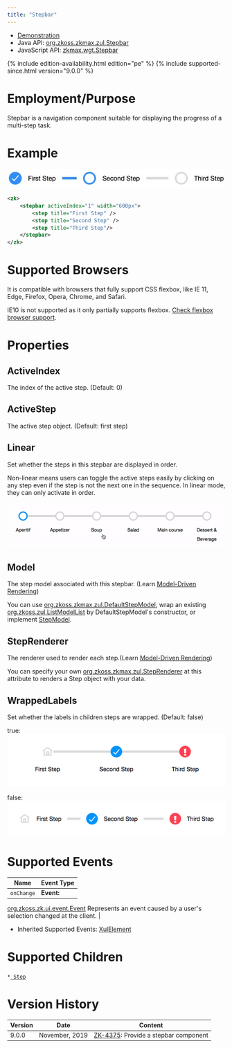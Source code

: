 ```yaml
---
title: "Stepbar"
---
```



- [Demonstration](https://www.zkoss.org/zkdemo/menu/stepbar)
- Java API: [org.zkoss.zkmax.zul.Stepbar](https://www.zkoss.org/javadoc/latest/zk/org/zkoss/zkmax/zul/Stepbar.html)
- JavaScript API: [zkmax.wgt.Stepbar](https://www.zkoss.org/javadoc/latest/jsdoc/classes/zkmax.wgt.Stepbar.html)

<!--REQUIRED ZK EDITION: PE -->
{% include edition-availability.html edition="pe" %} {% include supported-since.html version="9.0.0" %}

# Employment/Purpose

Stepbar is a navigation component suitable for displaying the progress
of a multi-step task.

# Example

![](/zk_component_ref/images/stepbar-example.jpg)

```xml
<zk>
    <stepbar activeIndex="1" width="600px">
        <step title="First Step" />
        <step title="Second Step" />
        <step title="Third Step"/>
    </stepbar>
</zk>
```

# Supported Browsers

It is compatible with browsers that fully support CSS flexbox, like IE
11, Edge, Firefox, Opera, Chrome, and Safari.

IE10 is not supported as it only partially supports flexbox. [Check flexbox browser support](https://caniuse.com/flexbox).

# Properties

## ActiveIndex

The index of the active step. (Default: 0)

## ActiveStep

The active step object. (Default: first step)

## Linear

Set whether the steps in this stepbar are displayed in order.

Non-linear means users can toggle the active steps easily by clicking on
any step even if the step is not the next one in the sequence. In linear
mode, they can only activate in order.

![](/zk_component_ref/images/Stepbar-linear.gif)

## Model

The step model associated with this stepbar. (Learn [ Model-Driven Rendering]({{site.baseurl}}/zk_dev_ref/mvc/model#Model-Driven_Rendering))

You can use [org.zkoss.zkmax.zul.DefaultStepModel](https://www.zkoss.org/javadoc/latest/zk/org/zkoss/zkmax/zul/DefaultStepModel.html),
wrap an existing [org.zkoss.zul.ListModelList](https://www.zkoss.org/javadoc/latest/zk/org/zkoss/zul/ListModelList.html) by
DefaultStepModel's constructor, or implement
[StepModel](https://www.zkoss.org/javadoc/latest/zk/org/zkoss/zkmax/zul/StepModel.html).

## StepRenderer

The renderer used to render each step.(Learn [ Model-Driven Rendering]({{site.baseurl}}/zk_dev_ref/mvc/model#Model-Driven_Rendering))

You can specify your own
[org.zkoss.zkmax.zul.StepRenderer](https://www.zkoss.org/javadoc/latest/zk/org/zkoss/zkmax/zul/StepRenderer.html) at this attribute to
renders a Step object with your data.

## WrappedLabels

Set whether the labels in children steps are wrapped. (Default: false)

true: ![](/zk_component_ref/images/Stepber-WrappedLabels.png)

false: ![](/zk_component_ref/images/Stepbar-example.png)

# Supported Events

| Name | Event Type |
|---|---|
| `onChange` | **Event:**
[org.zkoss.zk.ui.event.Event](https://www.zkoss.org/javadoc/latest/zk/org/zkoss/zk/ui/event/Event.html)
Represents an event caused by a user's selection changed at the
client. |

- Inherited Supported Events: [ XulElement]({{site.baseurl}}/zk_component_ref/xulelement#Supported_Events)

# Supported Children

`*`[` Step`]({{site.baseurl}}/zk_component_ref/step)



# Version History



| Version | Date           | Content                                                                          |
|---------|----------------|----------------------------------------------------------------------------------|
| 9.0.0   | November, 2019 | [ZK-4375](https://tracker.zkoss.org/browse/ZK-4375): Provide a stepbar component |


